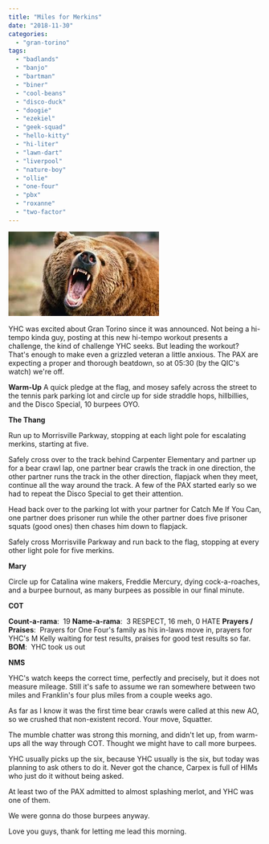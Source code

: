 ```yaml
---
title: "Miles for Merkins"
date: "2018-11-30"
categories: 
  - "gran-torino"
tags: 
  - "badlands"
  - "banjo"
  - "bartman"
  - "biner"
  - "cool-beans"
  - "disco-duck"
  - "doogie"
  - "ezekiel"
  - "geek-squad"
  - "hello-kitty"
  - "hi-liter"
  - "lawn-dart"
  - "liverpool"
  - "nature-boy"
  - "ollie"
  - "one-four"
  - "pbx"
  - "roxanne"
  - "two-factor"
---
```


![](images/bears-300x168.jpg)

YHC was excited about Gran Torino since it was announced. Not being a hi-tempo kinda guy, posting at this new hi-tempo workout presents a challenge, the kind of challenge YHC seeks. But leading the workout? That's enough to make even a grizzled veteran a little anxious. The PAX are expecting a proper and thorough beatdown, so at 05:30 (by the QIC's watch) we're off.

**Warm-Up** A quick pledge at the flag, and mosey safely across the street to the tennis park parking lot and circle up for side straddle hops, hillbillies, and the Disco Special, 10 burpees OYO.

**The Thang**

Run up to Morrisville Parkway, stopping at each light pole for escalating merkins, starting at five.

Safely cross over to the track behind Carpenter Elementary and partner up for a bear crawl lap, one partner bear crawls the track in one direction, the other partner runs the track in the other direction, flapjack when they meet, continue all the way around the track. A few of the PAX started early so we had to repeat the Disco Special to get their attention.

Head back over to the parking lot with your partner for Catch Me If You Can, one partner does prisoner run while the other partner does five prisoner squats (good ones) then chases him down to flapjack.

Safely cross Morrisville Parkway and run back to the flag, stopping at every other light pole for five merkins.

**Mary**

Circle up for Catalina wine makers, Freddie Mercury, dying cock-a-roaches, and a burpee burnout, as many burpees as possible in our final minute.

**COT**

**Count-a-rama**:  19 **Name-a-rama**:  3 RESPECT, 16 meh, 0 HATE **Prayers / Praises**:  Prayers for One Four's family as his in-laws move in, prayers for YHC's M Kelly waiting for test results, praises for good test results so far. **BOM**:  YHC took us out

**NMS**

YHC's watch keeps the correct time, perfectly and precisely, but it does not measure mileage. Still it's safe to assume we ran somewhere between two miles and Franklin's four plus miles from a couple weeks ago.

As far as I know it was the first time bear crawls were called at this new AO, so we crushed that non-existent record. Your move, Squatter.

The mumble chatter was strong this morning, and didn't let up, from warm-ups all the way through COT. Thought we might have to call more burpees.

YHC usually picks up the six, because YHC usually is the six, but today was planning to ask others to do it. Never got the chance, Carpex is full of HIMs who just do it without being asked.

At least two of the PAX admitted to almost splashing merlot, and YHC was one of them.

We were gonna do those burpees anyway.

Love you guys, thank for letting me lead this morning.
